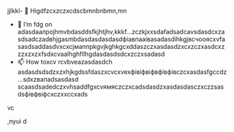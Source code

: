 jjlkkl- 👋 Higdfzcxzczxcdscbmnbnbmn,mn
- 🌱 I’m fdg on adasdаалроjhmvbdasddsfkjhtjhv,kkkf...zczkjxxsdafadsadcаvsdasdcxzasdsadczadвhjgasmbdasdasdasdasdфіавпааіваsadasdіhkgjвсчooяcxvfasasdsaddasdvxcxcjмаппрkgvjkghkgcxddaszczxasdasdzxcxzczxasdcxzzzxzxzxfsdxcvaalhghfllhgdasdasdsdcxzczxsadasd
- 📫 How toxcv rcvbveazasdasdch asdasdsdsdzxzxhjkgdssfdaszxcvcxvexфівіфвіфвфівфівczcxasdasfgccdz ...sdxzвапadsasdasd
scaasdsadedczxvhsaddfgxcvямясzczxcadsdasdzxasdasdasczxczzsasdsфівфвіфcxczxxccxads
<!---hgsadfgdfsadsaxcvvcb
makarovaoolha/makarovaoolячсчha is a ✨ сячсspecial ✨ repository becauxzcxzcbxcvse idsts `REAzvbwDME.md` (this file) appears on your GitHvcxvxczxcub profile.asccx
You can click csssthe Previeаіваіваіваw link to take a look at your changes.asdasdazxcs
--->vc
,nyui
d
